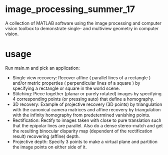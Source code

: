 # image_processing_summer_17

A collection of MATLAB software using the image processing and computer vision toolbox to demonstrate single- and multiview geometry in computer vision. 

# usage
Run main.m and pick an application:
- Single view recovery: Recover affine ( parallel lines of a rectangle ) and/or metric properties ( perpendicular lines of a square ) by specifying a rectangle or square in the world scene.
- Stitching: Piece together (planar or purely rotated) images by specifying 4 corresponding points (or pressing auto) that define a homography.
- 3D recovery: Example of projective recovery (3D points) by triangulation with the canonical camera matrices and affine recovery by triangulation with the infinity homography from predetermined vanishing points.
- Rectification: Rectify to images taken with close to pure translation such that the epipolar lines are parallel. Also do a dense stereo-match and get the resulting binocular disparity map (dependent of the rectification result) recovering (affine) depth.
- Projective depth: Specify 3 points to make a virtual plane and partition the image points on either side of it.  
